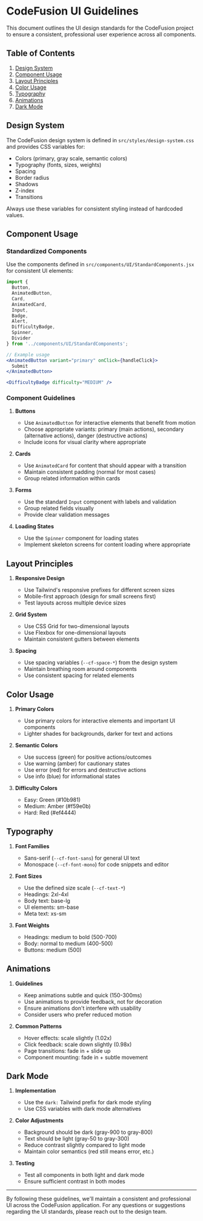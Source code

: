 # CodeFusion UI Guidelines

This document outlines the UI design standards for the CodeFusion project to ensure a consistent, professional user experience across all components.

## Table of Contents
1. [Design System](#design-system)
2. [Component Usage](#component-usage)
3. [Layout Principles](#layout-principles)
4. [Color Usage](#color-usage)
5. [Typography](#typography)
6. [Animations](#animations)
7. [Dark Mode](#dark-mode)

## Design System

The CodeFusion design system is defined in `src/styles/design-system.css` and provides CSS variables for:
- Colors (primary, gray scale, semantic colors)
- Typography (fonts, sizes, weights)
- Spacing
- Border radius
- Shadows
- Z-index
- Transitions

Always use these variables for consistent styling instead of hardcoded values.

## Component Usage

### Standardized Components
Use the components defined in `src/components/UI/StandardComponents.jsx` for consistent UI elements:

```jsx
import { 
  Button, 
  AnimatedButton,
  Card, 
  AnimatedCard, 
  Input,
  Badge,
  Alert,
  DifficultyBadge,
  Spinner,
  Divider
} from '../components/UI/StandardComponents';

// Example usage
<AnimatedButton variant="primary" onClick={handleClick}>
  Submit
</AnimatedButton>

<DifficultyBadge difficulty="MEDIUM" />
```

### Component Guidelines

1. **Buttons**
   - Use `AnimatedButton` for interactive elements that benefit from motion
   - Choose appropriate variants: primary (main actions), secondary (alternative actions), danger (destructive actions)
   - Include icons for visual clarity where appropriate

2. **Cards**
   - Use `AnimatedCard` for content that should appear with a transition
   - Maintain consistent padding (normal for most cases)
   - Group related information within cards

3. **Forms**
   - Use the standard `Input` component with labels and validation
   - Group related fields visually
   - Provide clear validation messages

4. **Loading States**
   - Use the `Spinner` component for loading states
   - Implement skeleton screens for content loading where appropriate

## Layout Principles

1. **Responsive Design**
   - Use Tailwind's responsive prefixes for different screen sizes
   - Mobile-first approach (design for small screens first)
   - Test layouts across multiple device sizes

2. **Grid System**
   - Use CSS Grid for two-dimensional layouts
   - Use Flexbox for one-dimensional layouts
   - Maintain consistent gutters between elements

3. **Spacing**
   - Use spacing variables (`--cf-space-*`) from the design system
   - Maintain breathing room around components
   - Use consistent spacing for related elements

## Color Usage

1. **Primary Colors**
   - Use primary colors for interactive elements and important UI components
   - Lighter shades for backgrounds, darker for text and actions

2. **Semantic Colors**
   - Use success (green) for positive actions/outcomes
   - Use warning (amber) for cautionary states
   - Use error (red) for errors and destructive actions
   - Use info (blue) for informational states

3. **Difficulty Colors**
   - Easy: Green (#10b981)
   - Medium: Amber (#f59e0b)
   - Hard: Red (#ef4444)

## Typography

1. **Font Families**
   - Sans-serif (`--cf-font-sans`) for general UI text
   - Monospace (`--cf-font-mono`) for code snippets and editor

2. **Font Sizes**
   - Use the defined size scale (`--cf-text-*`)
   - Headings: 2xl-4xl
   - Body text: base-lg
   - UI elements: sm-base
   - Meta text: xs-sm

3. **Font Weights**
   - Headings: medium to bold (500-700)
   - Body: normal to medium (400-500)
   - Buttons: medium (500)

## Animations

1. **Guidelines**
   - Keep animations subtle and quick (150-300ms)
   - Use animations to provide feedback, not for decoration
   - Ensure animations don't interfere with usability
   - Consider users who prefer reduced motion

2. **Common Patterns**
   - Hover effects: scale slightly (1.02x)
   - Click feedback: scale down slightly (0.98x)
   - Page transitions: fade in + slide up
   - Component mounting: fade in + subtle movement

## Dark Mode

1. **Implementation**
   - Use the `dark:` Tailwind prefix for dark mode styling
   - Use CSS variables with dark mode alternatives

2. **Color Adjustments**
   - Background should be dark (gray-900 to gray-800)
   - Text should be light (gray-50 to gray-300)
   - Reduce contrast slightly compared to light mode
   - Maintain color semantics (red still means error, etc.)

3. **Testing**
   - Test all components in both light and dark mode
   - Ensure sufficient contrast in both modes

---

By following these guidelines, we'll maintain a consistent and professional UI across the CodeFusion application. For any questions or suggestions regarding the UI standards, please reach out to the design team.
